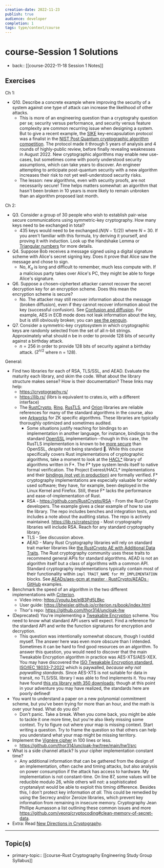 ```yaml
---
creation-date: 2022-11-23
publish: true
audience: developer
completion: 1
tags: type/context/course
---
```

# course-Session 1 Solutions
- back:: [[course-2022-11-18 Session 1 Notes]]
## Exercises
Ch 1:
- Q10. Describe a concrete example where improving the security of a system against one type of attack can increase the likelihood of other attacks.
    - This is more of an engineering question than a cryptograhy question per se; security versus performance, and security versus feature complexity are common recurring issue when designing a system. But to give a recent example, the [SIKE](https://sike.org/) key-encapsulation protocol was a finalist in the [NIST Post Quantum cryptographic algorithm competition](https://csrc.nist.gov/Projects/post-quantum-cryptography/round-4-submissions). The protocol made it through 5 years of analysis and 4 rounds of highly-public review, before finally revealing weaknesses in August 2022. New cryptographic algorithms may enable new use-cases, but sometimes come with poorly understood security assumptions, which can take years to discover. An engineer attempting to anticipate post-quantum security with a new algorithm increases their risk to not yet well-understood security risks.
    - The lesson: new algorithms, even with security proofs, are not necessarily secure! Time helps matters somewhat: an algorithm that hasn't been broken in 10 years is more likely to remain unbroken than an algorithm proposed last month.

Ch 2:
- Q3. Consider a group of 30 people who wish to establish pair-wise secure communications using symmetric-key cryptography. How many keys need to be exchanged in total?
    - 435 keys would need to be exchanged.($N(N-1)/2$)) where $N$ = 30. If you aren't familiar with this formula, try deriving it yourself, and proving it with induction. Look up the Handshake Lemma or [Triangular numbers](https://en.wikipedia.org/wiki/Triangular_number) for more details.
- Q4. Suppose Bob receives a message signed using a digital signature scheme with Alice's secret signing key. Does it prove that Alice saw the message and chose to sign.
    - No,  $K_a$ is long and difficult to remember, much less compute with. If a malicious party takes over Alice's PC, they might be able to forge Alice's signature.
- Q6. Suppose a chosen-ciphertext attacker cannot recover the secret decryption key for an encryption scheme. Does this mean the encryption scheme is secure?
    - No. The attacker may still recover information about the message (broken diffusion), even if they cannot recover information about the key (successful confusion). See [Confusion and diffusion](https://en.wikipedia.org/wiki/Confusion_and_diffusion). For example, AES in ECB mode does not leak information about the key, but is still obviously broken; you can [see the penguin](https://words.filippo.io/the-ecb-penguin/).
- Q7. Consider a symmetric-key cryptosystem in which cryptographic keys are randomly selected from the set of all n-bit strings. Approximately what should n be in order to provide 128 bits of security against a birthday attack.
    - $n = 256$ in order to provide 128 bits of security against a birthday attack. ($2^{n/2}$ where n = 128).

General:
- Find two libraries for each of RSA, TLS/SSL, and AEAD. Evaluate the maturity each library, and skim the code. What about the library structure makes sense? How is their documentation? These links may help:
    - https://cryptography.rs/
    - https://lib.rs/ (librs is equivalent to crates.io, with a different interface)
    - The [RustCrypto](https://github.com/RustCrypto), [Ring](https://github.com/briansmith/ring), [RusTLS](https://github.com/rustls/rustls), and [Orion](https://github.com/orion-rs/orion) libraries are reliable references for many of the standard algorithms in the course, also see [Arkworks](https://github.com/arkworks-rs) for ZK specific algorithms. These libraries are typically thoroughly optimized and sometimes audited.
        - Some situations justify reaching for bindings to an implementation in another language, for instance, bindings to the standard [OpenSSL](https://github.com/sfackler/rust-openssl) implementation--though in this case, the RusTLS implementation is known to be [more secure](https://www.zdnet.com/article/a-rust-based-tls-library-outperformed-openssl-in-almost-every-category/) than OpenSSL, *despite* not being standard 🍄. While this course specifically covers Rust implementations of cryptographic algorithms, take a moment to look at the [HACL*](https://hacl-star.github.io/index.html) library of algorithms written in F*. The F* type system lends itself to native formal verification. The Project Everest/HACL* implementations and their [bindings (not yet in production)](https://github.com/franziskuskiefer/evercrypt-rust/tree/main/evercrypt-rs) are formally verified. F* cryptography implementations are especially valuable for widely used software; they have, for example, been deployed in the Linux Kernel and Firefox. Still, these F* lacks the performance and ease-of-implementation of Rust.
        - RSA - https://github.com/RustCrypto/RSA - From the Rust Crypto developers. The example gives a clear example of how to use the library. The repo includes benches and integration tests, and includes a note about the auditing status. The repo is actively maintained. https://lib.rs/crates/ring - Most cryptography libraries will include RSA. Reach for any standard cryptography library.
        - TLS - See discussion above.
        - AEAD - Many Rust Cryptography libraries will rely on standard trait marker libraries like [the RustCrypto AE with Additional Data Traits](https://github.com/RustCrypto/traits/tree/master/aead). The Rust cryptography community uses these traits to recommend general APIs for standard algorithms. AEAD is not an algorithm itself but a class of algorithms with a common API. Standard cryptography implementations typically contain most of their functionality within `impl TRAIT_NAME for MY_IMPLEMENTATION` blocks. See [AEADs/aes-gcm at master · RustCrypto/AEADs · GitHub](https://github.com/RustCrypto/AEADs/tree/master/aes-gcm) examples.
- Benchmark the speed of an algorithm in the two different implementations with [Criterion](https://lib.rs/crates/criterion).
    - Video intro: https://youtu.be/eIB3Pd5LBkc
    - User guide: https://bheisler.github.io/criterion.rs/book/index.html
    - Thor's repo: https://github.com/thor314/uncloak-hw
- (Deprecated) You're implementing a [Tweakable Encryption](https://en.wikipedia.org/wiki/Disk_encryption_theory) scheme. You need to know what standard API users will expect. Find a reference for the standard API and write the function signatures for encryption and decryption.
    - This question was intentionally somewhat obscure, though I outdid myself. The answer here was even more obscure than I intended. Sometimes it can be hard to find good resources on an algorithm. To answer this question, you would need to discover that the main Tweakable Encryption algorithm in practice was AES-XTS/AES-XEX. You may have discovered the [ISO Tweakable Encryption standard, ISO/IEC 18033-7:2022](https://www.iso.org/obp/ui/#iso:std:iso-iec:18033:-7:ed-1:v1:en) which is paywalled, *because why not paywalling standards*. Since AES-XTS is not suitable for data in transit, no TLS/SSL library I was able to find implements it. You may have found [this xts library with 350 downloads](https://lib.rs/crates/xts-mode); though at this point in your adventure you may have realized, the standards here are poorly defined!
- You want to understand a paper on a new polynomial commitment scheme, but you've been trying for more than an hour, and the math is over your head. What do you do?
    - Don't panic. Take a break. When you come back, you might be able to tackle it one more time, but you're also likely missing some context. Try to figure out where your map is missing context. Start writing a question. Try to frame the question so that others can help you understand what your map might be missing territory.
- Implement the [Vignère cipher](https://en.wikipedia.org/wiki/Vigen%C3%A8re_cipher) in 100 lines or less.
    - https://github.com/thor314/uncloak-hw/tree/main/hw1/src
- What is a side channel attack? Is your cipher implementation constant time?
    - Any additional information that can be gathered from the design of an implementation, often cache and timing attacks, but also analysis on power consumption if the attack has access to hardware. My implementation is not constant-time. On line 87, some values will be reducible modulo 26, while others will not: a sophisticated cryptanalyst would be able to exploit this timing difference. Besides this, I don't protect key information *at all.* This could be remedied by using the Secrecy and/or Zeroize libraries, which prevent key information from remaining in insecure memory. Cryptography Jean Phillipe Aumasson a list outlining these common issues and more https://github.com/veorq/cryptocoding#clean-memory-of-secret-data.
- Extra: Read [New Directions in Cryptography](https://ieeexplore.ieee.org/document/1055638).

---
## Topic(s)
- primary-topic:: [[course-Rust Cryptography Engineering Study Group Syllabus]]
